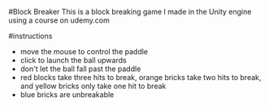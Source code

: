 #Block Breaker
This is a block breaking game I made in the Unity engine using a course on udemy.com

#instructions
- move the mouse to control the paddle
- click to launch the ball upwards
- don't let the ball fall past the paddle
- red blocks take three hits to break, orange bricks take two hits to break, and yellow bricks only take one hit to break
- blue bricks are unbreakable